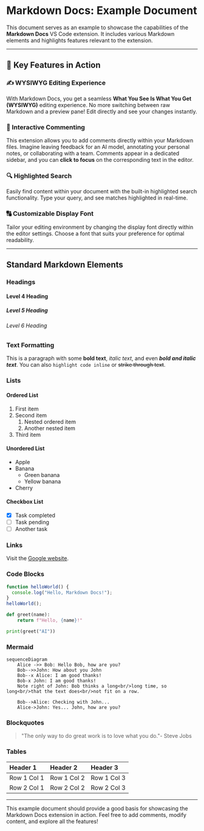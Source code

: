 # Markdown Docs: Example Document

This document serves as an example to showcase the capabilities of the **Markdown Docs** VS Code extension. It includes various Markdown elements and highlights features relevant to the extension.

***

## 🚀 Key Features in Action

### ✍️ WYSIWYG Editing Experience

With Markdown Docs, you get a seamless **What You See Is What You Get (WYSIWYG)** editing experience. No more switching between raw Markdown and a preview pane! Edit directly and see your changes instantly.

### 💬 Interactive Commenting

This extension allows you to add comments directly within your Markdown files. Imagine leaving feedback for an AI model, annotating your personal notes, or collaborating with a team. Comments appear in a dedicated sidebar, and you can **click to focus** on the corresponding text in the editor.

### 🔍 Highlighted Search

Easily find content within your document with the built-in highlighted search functionality. Type your query, and see matches highlighted in real-time.

### 🔠 Customizable Display Font

Tailor your editing environment by changing the display font directly within the editor settings. Choose a font that suits your preference for optimal readability.

***

## Standard Markdown Elements

### Headings

#### Level 4 Heading

##### Level 5 Heading

###### Level 6 Heading

### Text Formatting

This is a paragraph with some **bold text**, *italic text*, and even ***bold and italic text***. You can also `highlight code inline` or ~~strike through text~~.

### Lists

#### Ordered List

1. First item
2. Second item
   1. Nested ordered item
   2. Another nested item
3. Third item

#### Unordered List

* Apple
* Banana
  * Green banana
  * Yellow banana
* Cherry

#### Checkbox List

* [x] Task completed
* [ ] Task pending
* [ ] Another task

### Links

Visit the [Google website](https://www.google.com).

### Code Blocks

```javascript
function helloWorld() {
  console.log("Hello, Markdown Docs!");
}
helloWorld();
```

```python
def greet(name):
    return f"Hello, {name}!"

print(greet("AI"))
```

### Mermaid

```mermaid
sequenceDiagram
    Alice ->> Bob: Hello Bob, how are you?
    Bob-->>John: How about you John
    Bob--x Alice: I am good thanks!
    Bob-x John: I am good thanks!
    Note right of John: Bob thinks a long<br/>long time, so long<br/>that the text does<br/>not fit on a row.

    Bob-->Alice: Checking with John...
    Alice->John: Yes... John, how are you?
```

### Blockquotes

> "The only way to do great work is to love what you do."- Steve Jobs

### Tables

| Header 1    | Header 2    | Header 3    |
| :---------- | :---------- | :---------- |
| Row 1 Col 1 | Row 1 Col 2 | Row 1 Col 3 |
| Row 2 Col 1 | Row 2 Col 2 | Row 2 Col 3 |

***

This example document should provide a good basis for showcasing the Markdown Docs extension in action. Feel free to add comments, modify content, and explore all the features!